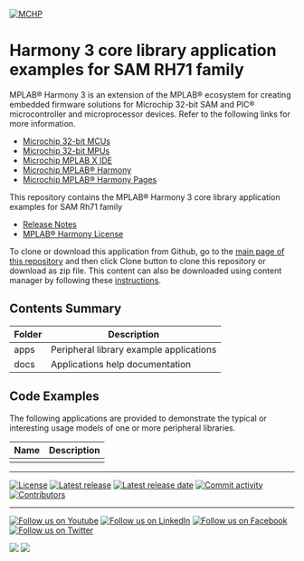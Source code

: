 ﻿[![MCHP](https://www.microchip.com/ResourcePackages/Microchip/assets/dist/images/logo.png)](https://www.microchip.com)

# Harmony 3 core library application examples for SAM RH71 family

MPLAB® Harmony 3 is an extension of the MPLAB® ecosystem for creating embedded firmware solutions for Microchip 32-bit SAM and PIC® microcontroller and microprocessor devices.  Refer to the following links for more information.

- [Microchip 32-bit MCUs](https://www.microchip.com/design-centers/32-bit)
- [Microchip 32-bit MPUs](https://www.microchip.com/design-centers/32-bit-mpus)
- [Microchip MPLAB X IDE](https://www.microchip.com/mplab/mplab-x-ide)
- [Microchip MPLAB® Harmony](https://www.microchip.com/mplab/mplab-harmony)
- [Microchip MPLAB® Harmony Pages](https://microchip-mplab-harmony.github.io/)

This repository contains the MPLAB® Harmony 3 core library application examples for SAM Rh71 family

- [Release Notes](release_notes.md)
- [MPLAB® Harmony License](mplab_harmony_license.md)

To clone or download this application from Github, go to the [main page of this repository](https://github.com/Microchip-MPLAB-Harmony/core_apps_sam_rh71) and then click Clone button to clone this repository or download as zip file.
This content can also be downloaded using content manager by following these [instructions](https://github.com/Microchip-MPLAB-Harmony/contentmanager/wiki).

## Contents Summary

| Folder     | Description                             |
| ---        | ---                                     |
| apps       | Peripheral library example applications |
| docs       | Applications help documentation         |

## Code Examples

The following applications are provided to demonstrate the typical or interesting usage models of one or more peripheral libraries.

| Name | Description|
|:---------|:-----------|
|||
____

[![License](https://img.shields.io/badge/license-Harmony%20license-orange.svg)](https://github.com/Microchip-MPLAB-Harmony/core_apps_sam_rh71/blob/master/mplab_harmony_license.md)
[![Latest release](https://img.shields.io/github/release/Microchip-MPLAB-Harmony/core_apps_sam_rh71.svg)](https://github.com/Microchip-MPLAB-Harmony/core_apps_sam_rh71/releases/latest)
[![Latest release date](https://img.shields.io/github/release-date/Microchip-MPLAB-Harmony/core_apps_sam_rh71.svg)](https://github.com/Microchip-MPLAB-Harmony/core_apps_sam_rh71/releases/latest)
[![Commit activity](https://img.shields.io/github/commit-activity/y/Microchip-MPLAB-Harmony/core_apps_sam_rh71.svg)](https://github.com/Microchip-MPLAB-Harmony/core_apps_sam_rh71/graphs/commit-activity)
[![Contributors](https://img.shields.io/github/contributors-anon/Microchip-MPLAB-Harmony/core_apps_sam_rh71.svg)]()

____

[![Follow us on Youtube](https://img.shields.io/badge/Youtube-Follow%20us%20on%20Youtube-red.svg)](https://www.youtube.com/user/MicrochipTechnology)
[![Follow us on LinkedIn](https://img.shields.io/badge/LinkedIn-Follow%20us%20on%20LinkedIn-blue.svg)](https://www.linkedin.com/company/microchip-technology)
[![Follow us on Facebook](https://img.shields.io/badge/Facebook-Follow%20us%20on%20Facebook-blue.svg)](https://www.facebook.com/microchiptechnology/)
[![Follow us on Twitter](https://img.shields.io/twitter/follow/MicrochipTech.svg?style=social)](https://twitter.com/MicrochipTech)

[![](https://img.shields.io/github/stars/Microchip-MPLAB-Harmony/core_apps_sam_rh71.svg?style=social)]()
[![](https://img.shields.io/github/watchers/Microchip-MPLAB-Harmony/core_apps_sam_rh71.svg?style=social)]()
